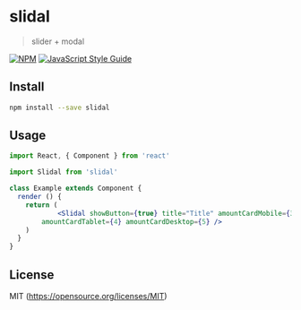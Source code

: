 # slidal

> slider + modal

[![NPM](https://img.shields.io/npm/v/slidal.svg)](https://www.npmjs.com/package/slidal) [![JavaScript Style Guide](https://img.shields.io/badge/code_style-standard-brightgreen.svg)](https://standardjs.com)

## Install

```bash
npm install --save slidal
```

## Usage

```jsx
import React, { Component } from 'react'

import Slidal from 'slidal'

class Example extends Component {
  render () {
    return (
            <Slidal showButton={true} title="Title" amountCardMobile={3}
        amountCardTablet={4} amountCardDesktop={5} />
    )
  }
}
```

## License

MIT (https://opensource.org/licenses/MIT)
